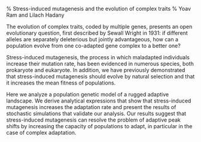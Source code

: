 % Stress-induced mutagenesis and the evolution of complex traits
% Yoav Ram and Lilach Hadany

The evolution of complex traits, coded by multiple genes, presents an open evolutionary question, first described by Sewall Wright in 1931: if different alleles are separately deleterious but jointly advantageous, how can a population evolve from one co-adapted gene complex to a better one? 

Stress-induced mutagenesis, the process in which maladapted individuals increase their mutation rate, has been evidenced in numerous species, both prokaryote and eukaryote. In addition, we have previously demonstrated that stress-induced mutagenesis should evolve by natural selection and that it increases the mean fitness of populations.

Here we analyze a population genetic model of a rugged adaptive landscape. We derive analytical expressions that show that stress-induced mutagenesis increases the adaptation rate and present the results of stochastic simulations that validate our analysis. Our results suggest that stress-induced mutagenesis can resolve the problem of adaptive peak shifts by increasing the capacity of populations to adapt, in particular in the case of complex adaptation.
